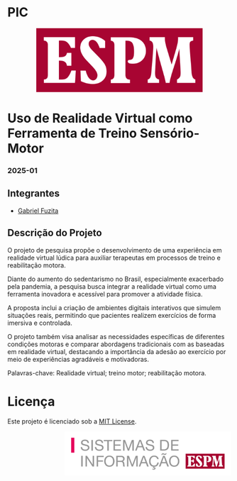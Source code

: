 # PIC

<p align="center">
    <a href="https://www.espm.br/cursos-de-graduacao/sistemas-de-informacao/"><img src="https://raw.githubusercontent.com/tech-espm/misc-template/main/logo.png" alt="Sistemas de Informação ESPM" style="width: 375px;"/></a>
</p>

# Uso de Realidade Virtual como Ferramenta de Treino Sensório-Motor

### 2025-01

## Integrantes
- [Gabriel Fuzita](https://github.com/Gafucha)

## Descrição do Projeto

O projeto de pesquisa propõe o desenvolvimento de uma experiência em realidade virtual lúdica para auxiliar terapeutas em processos de treino e reabilitação motora.

Diante do aumento do sedentarismo no Brasil, especialmente exacerbado pela pandemia, a pesquisa busca integrar a realidade virtual como uma ferramenta inovadora e acessível para promover a atividade física.

A proposta inclui a criação de ambientes digitais interativos que simulem situações reais, permitindo que pacientes realizem exercícios de forma imersiva e controlada.

O projeto também visa analisar as necessidades específicas de diferentes condições motoras e comparar abordagens tradicionais com as baseadas em realidade virtual, destacando a importância da adesão ao exercício por meio de experiências agradáveis e motivadoras.

Palavras-chave: Realidade virtual; treino motor; reabilitação motora.

# Licença

Este projeto é licenciado sob a [MIT License](https://github.com/tech-espm/pic-2025-vr-treino-motor/blob/main/LICENSE).

<p align="right">
    <a href="https://www.espm.br/cursos-de-graduacao/sistemas-de-informacao/"><img src="https://raw.githubusercontent.com/tech-espm/misc-template/main/logo-si-512.png" alt="Sistemas de Informação ESPM" style="width: 375px;"/></a>
</p>
